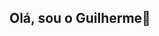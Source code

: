 ## Olá, sou o Guilherme👋

<!--
**stfl-guilherme/stfl-guilherme** - 
- 🔭 Atualmente trabalho na Associação Brasileira de Ontopsicologia com edição de Podcasts
- 🌱 Atualmente estou aprendendo ...
- 👯 Estou procurando colaborar em ...
- 🤔 Estou procurando ajuda com ...
- 💬 Pergunte-me sobre ...
- 📫 Como entrar em contato comigo: ...
- 😄 Pronomes: ...
- ⚡ Curiosidade: ...

## Ferramentas e Tecnologias
<img src="https://cdn.jsdelivr.net/gh/devicons/devicon@latest/icons/photoshop/photoshop-original.svg" />
